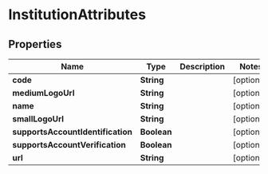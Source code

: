 
# InstitutionAttributes

## Properties
Name | Type | Description | Notes
------------ | ------------- | ------------- | -------------
**code** | **String** |  |  [optional]
**mediumLogoUrl** | **String** |  |  [optional]
**name** | **String** |  |  [optional]
**smallLogoUrl** | **String** |  |  [optional]
**supportsAccountIdentification** | **Boolean** |  |  [optional]
**supportsAccountVerification** | **Boolean** |  |  [optional]
**url** | **String** |  |  [optional]



